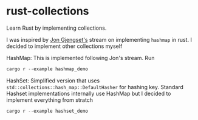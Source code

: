 # rust-collections
Learn Rust by implementing collections.

I was inspired by [Jon Gjengset's](https://www.youtube.com/channel/UC_iD0xppBwwsrM9DegC5cQQ) stream on implementing `hashmap` in rust. I decided to implement other collections myself

HashMap:
This is implemented following Jon's stream. Run
```rust
cargo r --example hashmap_demo
```

HashSet:
Simplified version that uses `std::collections::hash_map::DefaultHasher` for hashing key. Standard Hashset implementations internally use HashMap but I decided to implement everything from stratch
```rust
cargo r --example hashset_demo
```